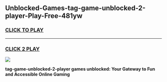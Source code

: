 
## Unblocked-Games-tag-game-unblocked-2-player-Play-Free-481yw
<h3>
<a href="https://premium76.site?title=tag-game-unblocked-2-player&ref=23A">CLICK TO PLAY</a></h3>
<hr>

<h3>
<a href="https://premium76.site?title=tag-game-unblocked-2-player&ref=23A">CLICK 2 PLAY</a>
  
</h3>

<a href="https://premium76.site?title=tag-game-unblocked-2-player&ref=23A"><img src="https://clearcache.store/games.png"></a>


**tag-game-unblocked-2-player games unblocked: Your Gateway to Fun and Accessible Online Gaming**
